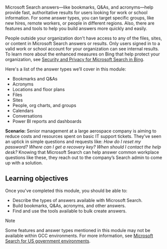 Microsoft Search answers—like bookmarks, Q&As, and acronyms—help provide fast, authoritative results for users looking for work or school information. For some answer types, you can target specific groups, like new hires, remote workers, or people in different regions. Also, there are features and tools to help you build answers more quickly and easily.

People outside your organization don't have access to any of the files, sites, or content in Microsoft Search answers or results. Only users signed in to a valid work or school account for your organization can see internal results. To learn more about the enhanced measures on Bing that help protect your organization, see [Security and Privacy for Microsoft Search in Bing](/microsoftsearch/security-for-search).

Here's a list of the answer types we’ll cover in this module:

- Bookmarks and Q&As
- Acronyms
- Locations and floor plans
- Files
- Sites
- People, org charts, and groups
- Calendars
- Conversations
- Power BI reports and dashboards

**Scenario:** Senior management at a large aerospace company is aiming to reduce costs and resources spent on basic IT support tickets. They’ve seen an uptick in simple questions and requests like: *How do I reset my password? Where can I get a recovery key? When should I contact the help desk?* Knowing that Microsoft Search can help answer common workplace questions like these, they reach out to the company’s Search admin to come up with a solution.

## Learning objectives

Once you've completed this module, you should be able to:  

- Describe the types of answers available with Microsoft Search.
- Build bookmarks, Q&As, acronyms, and other answers.
- Find and use the tools available to bulk create answers.

> [!NOTE]
>
>Some features and answer types mentioned in this module may not be available within GCC environments. For more information, see [Microsoft Search for US government environments](/microsoftsearch/microsoft-search-us-government-environments).
